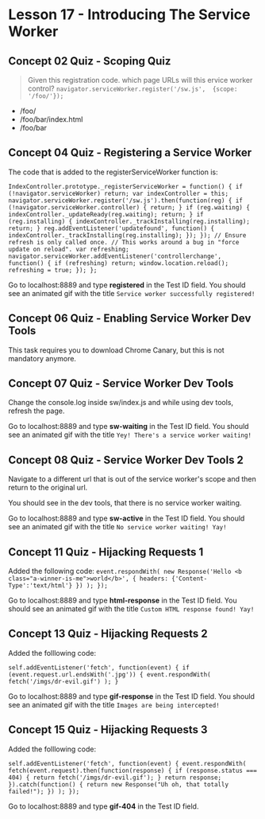 # Lesson 17 - Introducing The Service Worker

## Concept 02 Quiz - Scoping Quiz

>Given this registration code. which page URLs will this ervice worker control?
`navigator.serviceWorker.register('/sw.js',  {scope: '/foo/'});`

- /foo/
- /foo/bar/index.html
- /foo/bar

## Concept 04 Quiz - Registering a Service Worker

The code that is added to the registerServiceWorker function is:

`IndexController.prototype._registerServiceWorker = function() {
  if (!navigator.serviceWorker) return;
  var indexController = this;
  navigator.serviceWorker.register('/sw.js').then(function(reg) {
    if (!navigator.serviceWorker.controller) {
      return;
    }
    if (reg.waiting) {
      indexController._updateReady(reg.waiting);
      return;
    }
    if (reg.installing) {
      indexController._trackInstalling(reg.installing);
      return;
    }
    reg.addEventListener('updatefound', function() {
      indexController._trackInstalling(reg.installing);
    });
  });
  // Ensure refresh is only called once.
  // This works around a bug in "force update on reload".
  var refreshing;
  navigator.serviceWorker.addEventListener('controllerchange', function() {
    if (refreshing) return;
    window.location.reload();
    refreshing = true;
  });
};`

Go to localhost:8889 and type **registered** in the Test ID field.
You should see an animated gif with the title `Service worker successfully registered!`

## Concept 06 Quiz - Enabling Service Worker Dev Tools

This task requires you to download Chrome Canary, but this is not mandatory anymore.

## Concept 07 Quiz - Service Worker Dev Tools

Change the console.log inside sw/index.js and while using dev tools, refresh the page.

Go to localhost:8889 and type **sw-waiting** in the Test ID field.
You should see an animated gif with the title `Yey! There's a service worker waiting!`

## Concept 08 Quiz - Service Worker Dev Tools 2

Navigate to a different url that is out of the service worker's scope and then return to the original url.

You should see in the dev tools, that there is no service worker waiting.

Go to localhost:8889 and type **sw-active** in the Test ID field.
You should see an animated gif with the title `No service worker waiting! Yay!`

## Concept 11 Quiz - Hijacking Requests 1

Added the following code:
`event.respondWith(
    new Response('Hello <b class="a-winner-is-me">world</b>', {
      headers: {'Content-Type':'text/html'}
    })
  );
});`

Go to localhost:8889 and type **html-response** in the Test ID field.
You should see an animated gif with the title `Custom HTML response found! Yay!`

## Concept 13 Quiz - Hijacking Requests 2
Added the folllowing code:

`self.addEventListener('fetch', function(event) {
  if (event.request.url.endsWith('.jpg')) {
    event.respondWith(
      fetch('/imgs/dr-evil.gif')
      );
  }`

Go to localhost:8889 and type **gif-response** in the Test ID field.
You should see an animated gif with the title `Images are being intercepted!`

## Concept 15 Quiz - Hijacking Requests 3
Added the folllowing code:

`self.addEventListener('fetch', function(event) {
    event.respondWith(
      fetch(event.request).then(function(response) {
        if (response.status === 404) {
          return fetch('/imgs/dr-evil.gif');
        }
        return response;
      }).catch(function() {
        return new Response("Uh oh, that totally failed!");
      })
      );
});`

Go to localhost:8889 and type **gif-404** in the Test ID field.